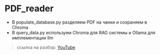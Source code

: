 # PDF_reader
- В populate_database.py разделяем PDF на чанки и сохраняем в Сhroma
- В query_data.py используем Сhroma для RAG системы и Ollama для имплементации llm

> ссылка на разбор: [YouTube](https://www.youtube.com/watch?v=2TJxpyO3ei4&t=438s)